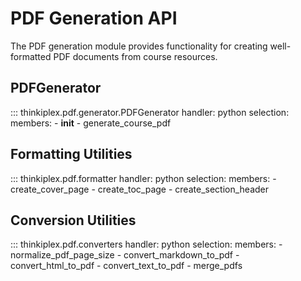 # PDF Generation API

The PDF generation module provides functionality for creating well-formatted PDF documents from course resources.

## PDFGenerator

::: thinkiplex.pdf.generator.PDFGenerator
    handler: python
    selection:
      members:
        - __init__
        - generate_course_pdf

## Formatting Utilities

::: thinkiplex.pdf.formatter
    handler: python
    selection:
      members:
        - create_cover_page
        - create_toc_page
        - create_section_header

## Conversion Utilities

::: thinkiplex.pdf.converters
    handler: python
    selection:
      members:
        - normalize_pdf_page_size
        - convert_markdown_to_pdf
        - convert_html_to_pdf
        - convert_text_to_pdf
        - merge_pdfs